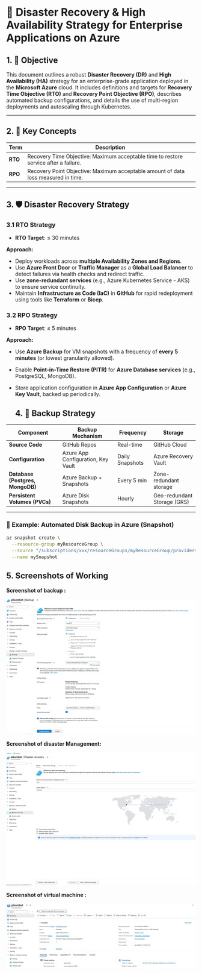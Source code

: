 # 📄 Disaster Recovery & High Availability Strategy for Enterprise Applications on Azure

## 1. 🎯 Objective

This document outlines a robust **Disaster Recovery (DR)** and **High Availability (HA)** strategy for an enterprise-grade application deployed in the **Microsoft Azure** cloud. It includes definitions and targets for **Recovery Time Objective (RTO)** and **Recovery Point Objective (RPO)**, describes automated backup configurations, and details the use of multi-region deployments and autoscaling through Kubernetes.

---

## 2. 📌 Key Concepts

| Term | Description |
|------|-------------|
| **RTO** | Recovery Time Objective: Maximum acceptable time to restore service after a failure. |
| **RPO** | Recovery Point Objective: Maximum acceptable amount of data loss measured in time. |

---

## 3. 🛡️ Disaster Recovery Strategy

### 3.1 RTO Strategy

- **RTO Target**: ≤ 30 minutes

**Approach:**

- Deploy workloads across **multiple Availability Zones and Regions**.
- Use **Azure Front Door** or **Traffic Manager** as a **Global Load Balancer** to detect failures via health checks and redirect traffic.
- Use **zone-redundant services** (e.g., Azure Kubernetes Service - AKS) to ensure service continuity.
- Maintain **Infrastructure as Code (IaC)** in **GitHub** for rapid redeployment using tools like **Terraform** or **Bicep**.

### 3.2 RPO Strategy

- **RPO Target**: ≤ 5 minutes

**Approach:**

- Use **Azure Backup** for VM snapshots with a frequency of **every 5 minutes** (or lowest granularity allowed).
- Enable **Point-in-Time Restore (PITR)** for **Azure Database services** (e.g., PostgreSQL, MongoDB).
- Store application configuration in **Azure App Configuration** or **Azure Key Vault**, backed up periodically.

  ## 4. 💾 Backup Strategy

| Component                   | Backup Mechanism                          | Frequency       | Storage                     |
|----------------------------|-------------------------------------------|------------------|-----------------------------|
| **Source Code**            | GitHub Repos                              | Real-time        | GitHub Cloud                |
| **Configuration**          | Azure App Configuration, Key Vault        | Daily Snapshots  | Azure Recovery Vault        |
| **Database (Postgres, MongoDB)** | Azure Backup + Snapshots              | Every 5 min      | Zone-redundant storage      |
| **Persistent Volumes (PVCs)** | Azure Disk Snapshots                   | Hourly           | Geo-redundant Storage (GRS) |

---

### 📌 Example: Automated Disk Backup in Azure (Snapshot)

```bash
az snapshot create \
  --resource-group myResourceGroup \
  --source "/subscriptions/xxx/resourceGroups/myResourceGroup/providers/Microsoft.Compute/disks/myDisk" \
  --name mySnapshot
```
 ## 5. Screenshots of Working

  **Screenshot of backup :**

  ![Alt text](../screenshots-readme/seven/backup.png)


**Screenshot of disaster Management:**

  ![Alt text](../screenshots-readme/seven/disaster.png)

  **Screenshot of virtual machine :**

  ![Alt text](../screenshots-readme/seven/vm.png)
  
 
